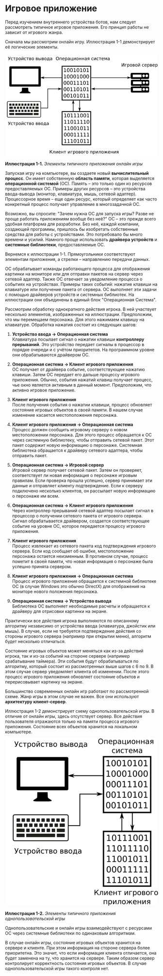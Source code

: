 # Игровое приложение

Перед изучением внутреннего устройства ботов, нам следует рассмотреть типичное игровое приложения. Его принцип работы не зависит от игрового жанра.

Сначала мы рассмотрим онлайн игру. Иллюстрация 1-1 демонстрирует её логические элементы.

![Схема приложения онлайн игры](game-application.png)

**Иллюстрация 1-1.** *Элементы типичного приложения онлайн игры*

Запуская игру на компьютере, вы создаете новый **вычислительный процесс**. Он имеет собственную **область памяти**, которая выделяется **операционной системой** (ОС). Память – это только один из ресурсов предоставляемых ОС. Примеры других ресурсов – это устройства ввода-вывода (монитор, клавиатура, мышь, сетевой адаптер). Процессорное время – еще один ресурс, который определяет как часто конкретный процесс получает управление в многозадачной ОС.

Возможно, вы спросите: "Зачем нужна ОС для запуска игры? Разве не проще работать приложениям вообще без неё?" ОС – это прежде всего удобная платформа для разработки. Без неё, каждой компании, создающей программы, пришлось бы изобретать собственные средства для работы с устройствами. Это потребовало бы много времени и усилий. Намного проще использовать **драйвера устройств** и **системные библиотеки**, предоставляемые ОС.

Вернемся к иллюстрации 1-1. Прямоугольники соответствуют элементам приложения, а стрелки – направлению передачи данных.

ОС обрабатывает команды работающего процесса для отображения картинки на мониторе или для отправки пакетов на сервер через сетевой адаптер. Также ОС отвечает за уведомление процесса о событиях на устройствах. Примеры таких событий: нажатие клавиши на клавиатуре или получение пакета от сервера. ОС выполняет эти задачи с помощью драйверов устройств и системных библиотек. На иллюстрации они объединены в единый блок "Операционная Система".

Рассмотрим обработку однократного действия игрока. В ней участвует несколько элементов, изображенных на иллюстрации. Предположим, что мы перемещаем персонажа. Для этого нажимаем клавишу на клавиатуре. Обработка нажатия состоит из следующих шагов:

1. **Устройство ввода -> Операционная система**<br/>
Клавиатура посылает сигнал о нажатии клавиши **контроллеру прерываний**. Это устройство передает сигналы в процессор в порядке очереди и с учётом приоритетов. На программном уровне они обрабатываются драйвером ОС.

2. **Операционная система -> Клиент игрового приложения**<br/>
ОС получает от драйвера событие, соответствующее нажатию клавиши. Затем ОС передает его дальше процессу игрового приложения. Обычно, события нажатий клавиш получает процесс, чье окно является активным в данный момент. Предположим, что активно игровое приложение.

3. **Клиент игрового приложения**<br/>
После получения события о нажатии клавиши, процесс обновляет состояние игровых объектов в своей памяти. В нашем случае изменение касается местоположения персонажа.

4. **Клиент игрового приложения -> Операционная система**<br/>
Процесс должен сообщить игровому серверу о новом местоположении персонажа. Для этого процесс обращается к ОС через системную библиотеку, чтобы отправить сетевой пакет. Этот пакет содержит новую информацию о персонаже. Системная библиотека обращается к драйверу сетевого адаптера, чтобы отправить пакет.

5. **Операционная система -> Игровой сервер**<br/>
Игровой сервер получает сетевой пакет. Затем он проверяет, соответствует ли новая информация о персонаже игровым правилам. Если проверка прошла успешно, сервер принимает эти данные и отправляет клиенту подтверждение. Если к серверу подключено несколько клиентов, он рассылает новую информацию о персонаже им всем.

6. **Операционная система -> Клиент игрового приложения**<br/>
Через контроллер прерываний сетевой адаптер посылает сигнал в процессор о получении сетевого пакета от игрового сервера. Сигнал обрабатывается драйвером, создается соответствующее событие на уровне ОС, которое передается процессу игрового приложения.

7. **Клиент игрового приложения**<br/>
Процесс извлекает из сетевого пакета код подтверждения игрового сервера. Если код сообщает об ошибке, местоположение персонажа остается неизменным. В противном случае, процесс пометит в своей памяти, что новая информация о персонаже была успешно принята сервером.

8. **Клиент игрового приложения -> Операционная система**<br/>
Процесс игрового приложения обращается к системной библиотеке ОС (в случае Windows это обычно DirectX) для отображения на мониторе нового положения персонажа.

9. **Операционная система -> Устройство вывода**<br/>
Библиотека ОС выполняет необходимые расчеты и обращается к драйверу для отрисовки картинки на экране.

Практически все действия игрока выполняются по описанному алгоритму независимо от устройства ввода (клавиатура, джойстик или мышь). В случае, если не требуется подтверждение действия со стороны игрового сервера (например при открытии меню), алгоритм будет несколько отличаться.

Состояние игровых объектов может меняться как из-за действий игрока, так и из-за событий на стороне сервере (например срабатывание таймера). Эти события будут обрабатываться по алгоритму, который состоит из рассмотренных выше шагов с 6 по 9. В этом случае сервер уведомляет клиента об изменении. После этого процесс игрового приложения обновляет состояние объектов и перерисовывает картинку на экране.

Большинство современных онлайн игр работают по рассмотренной схеме. Жанр игры в этом случае не важен. Все они используют **архитектуру клиент-сервер**.

Иллюстрация 1-2 демонстрирует схему однопользовательской игры. В отличие от онлайн игры, здесь отсутствует сервер. Все действия пользователя отражаются только на памяти процесса игрового приложения. Состояние всех объектов хранится на локальном компьютере.

![Схема приложения однопользовательской игры](game-local-application.png)

**Иллюстрация 1-2.** *Элементы типичного приложения 
однопользовательской игры*

Однопользовательские и онлайн игры взаимодействуют с ресурсами ОС через системные библиотеки по одинаковым алгоритмам.

В случае онлайн игры, состояние игровых объектов хранится на сервере и клиенте. При этом информация на стороне сервера более приоритетна. Это значит, что если информация клиента отличается, она будет заменена на ту, что хранится на сервере. Таким образом сервер контролирует корректность состояния игровых объектов. В случае однопользовательской игры такого контроля нет.
